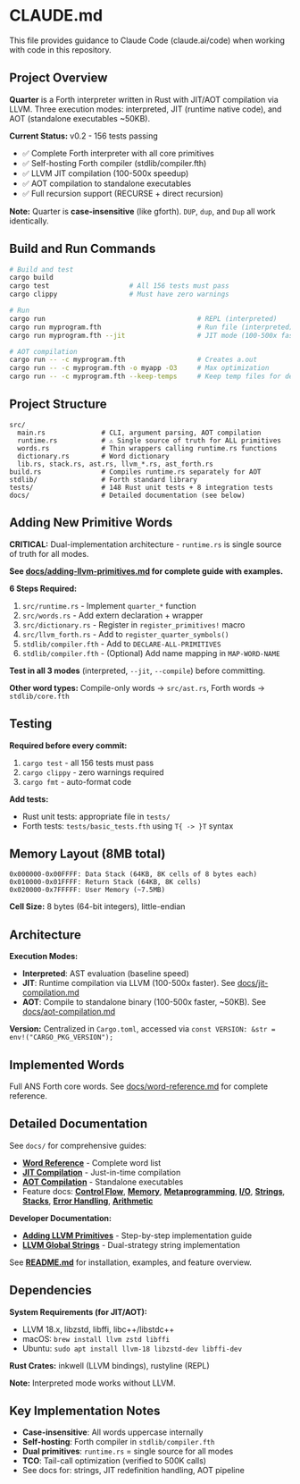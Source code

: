 # CLAUDE.md

This file provides guidance to Claude Code (claude.ai/code) when working with code in this repository.

## Project Overview

**Quarter** is a Forth interpreter written in Rust with JIT/AOT compilation via LLVM. Three execution modes: interpreted, JIT (runtime native code), and AOT (standalone executables ~50KB).

**Current Status:** v0.2 - 156 tests passing
- ✅ Complete Forth interpreter with all core primitives
- ✅ Self-hosting Forth compiler (stdlib/compiler.fth)
- ✅ LLVM JIT compilation (100-500x speedup)
- ✅ AOT compilation to standalone executables
- ✅ Full recursion support (RECURSE + direct recursion)

**Note:** Quarter is **case-insensitive** (like gforth). `DUP`, `dup`, and `Dup` all work identically.

## Build and Run Commands

```bash
# Build and test
cargo build
cargo test                    # All 156 tests must pass
cargo clippy                  # Must have zero warnings

# Run
cargo run                                      # REPL (interpreted)
cargo run myprogram.fth                        # Run file (interpreted)
cargo run myprogram.fth --jit                  # JIT mode (100-500x faster)

# AOT compilation
cargo run -- -c myprogram.fth                  # Creates a.out
cargo run -- -c myprogram.fth -o myapp -O3     # Max optimization
cargo run -- -c myprogram.fth --keep-temps     # Keep temp files for debugging
```

## Project Structure

```
src/
  main.rs              # CLI, argument parsing, AOT compilation
  runtime.rs           # ⚠️ Single source of truth for ALL primitives
  words.rs             # Thin wrappers calling runtime.rs functions
  dictionary.rs        # Word dictionary
  lib.rs, stack.rs, ast.rs, llvm_*.rs, ast_forth.rs
build.rs               # Compiles runtime.rs separately for AOT
stdlib/                # Forth standard library
tests/                 # 148 Rust unit tests + 8 integration tests
docs/                  # Detailed documentation (see below)
```

## Adding New Primitive Words

**CRITICAL:** Dual-implementation architecture - `runtime.rs` is single source of truth for all modes.

**See [docs/adding-llvm-primitives.md](docs/adding-llvm-primitives.md) for complete guide with examples.**

**6 Steps Required:**
1. `src/runtime.rs` - Implement `quarter_*` function
2. `src/words.rs` - Add extern declaration + wrapper
3. `src/dictionary.rs` - Register in `register_primitives!` macro
4. `src/llvm_forth.rs` - Add to `register_quarter_symbols()`
5. `stdlib/compiler.fth` - Add to `DECLARE-ALL-PRIMITIVES`
6. `stdlib/compiler.fth` - (Optional) Add name mapping in `MAP-WORD-NAME`

**Test in all 3 modes** (interpreted, `--jit`, `--compile`) before committing.

**Other word types:** Compile-only words → `src/ast.rs`, Forth words → `stdlib/core.fth`

## Testing

**Required before every commit:**
1. `cargo test` - all 156 tests must pass
2. `cargo clippy` - zero warnings required
3. `cargo fmt` - auto-format code

**Add tests:**
- Rust unit tests: appropriate file in `tests/`
- Forth tests: `tests/basic_tests.fth` using `T{ -> }T` syntax

## Memory Layout (8MB total)

```
0x000000-0x00FFFF: Data Stack (64KB, 8K cells of 8 bytes each)
0x010000-0x01FFFF: Return Stack (64KB, 8K cells)
0x020000-0x7FFFFF: User Memory (~7.5MB)
```

**Cell Size:** 8 bytes (64-bit integers), little-endian

## Architecture

**Execution Modes:**
- **Interpreted**: AST evaluation (baseline speed)
- **JIT**: Runtime compilation via LLVM (100-500x faster). See [docs/jit-compilation.md](docs/jit-compilation.md)
- **AOT**: Compile to standalone binary (100-500x faster, ~50KB). See [docs/aot-compilation.md](docs/aot-compilation.md)

**Version:** Centralized in `Cargo.toml`, accessed via `const VERSION: &str = env!("CARGO_PKG_VERSION");`

## Implemented Words

Full ANS Forth core words. See [docs/word-reference.md](docs/word-reference.md) for complete reference.

## Detailed Documentation

See `docs/` for comprehensive guides:
- **[Word Reference](docs/word-reference.md)** - Complete word list
- **[JIT Compilation](docs/jit-compilation.md)** - Just-in-time compilation
- **[AOT Compilation](docs/aot-compilation.md)** - Standalone executables
- Feature docs: **[Control Flow](docs/control-flow.md)**, **[Memory](docs/memory.md)**, **[Metaprogramming](docs/metaprogramming.md)**, **[I/O](docs/io.md)**, **[Strings](docs/strings.md)**, **[Stacks](docs/stacks.md)**, **[Error Handling](docs/error-handling.md)**, **[Arithmetic](docs/arithmetic.md)**

**Developer Documentation:**
- **[Adding LLVM Primitives](docs/adding-llvm-primitives.md)** - Step-by-step implementation guide
- **[LLVM Global Strings](docs/llvm-global-strings-notes.md)** - Dual-strategy string implementation

See **[README.md](README.md)** for installation, examples, and feature overview.

## Dependencies

**System Requirements (for JIT/AOT):**
- LLVM 18.x, libzstd, libffi, libc++/libstdc++
- macOS: `brew install llvm zstd libffi`
- Ubuntu: `sudo apt install llvm-18 libzstd-dev libffi-dev`

**Rust Crates:** inkwell (LLVM bindings), rustyline (REPL)

**Note:** Interpreted mode works without LLVM.

## Key Implementation Notes

- **Case-insensitive**: All words uppercase internally
- **Self-hosting**: Forth compiler in `stdlib/compiler.fth`
- **Dual primitives**: `runtime.rs` = single source for all modes
- **TCO**: Tail-call optimization (verified to 500K calls)
- See docs for: strings, JIT redefinition handling, AOT pipeline
